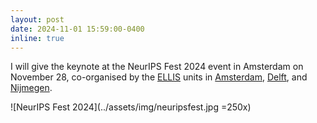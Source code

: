 ```yaml
---
layout: post
date: 2024-11-01 15:59:00-0400
inline: true
---
```


I will give the keynote at the NeurIPS Fest 2024 event in Amsterdam on November 28, co-organised by the [ELLIS](https://ellis.eu/) units in [Amsterdam](https://ellis.eu/units/amsterdam), [Delft](https://www.tudelft.nl/ellis-delft-unit), and [Nijmegen](https://ellis.eu/units/nijmegen).

![NeurIPS Fest 2024](../assets/img/neuripsfest.jpg =250x)